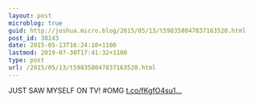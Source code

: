 ```yaml
---
layout: post
microblog: true
guid: http://joshua.micro.blog/2015/05/13/t598358047837163520.html
post_id: 38143
date: 2015-05-13T16:24:10+1100
lastmod: 2019-07-30T17:41:32+1100
type: post
url: /2015/05/13/t598358047837163520.html
---
```

JUST SAW MYSELF ON TV! #OMG [t.co/fKgfO4su1...](http://t.co/fKgfO4su1J)
